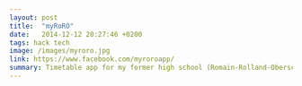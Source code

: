 ```yaml
---
layout: post
title:  "myRoRO"
date:   2014-12-12 20:27:46 +0200
tags: hack tech
image: /images/myroro.jpg
link: https://www.facebook.com/myroroapp/
summary: Timetable app for my former high school (Romain-Rolland-Oberschule Berlin)
---
```



